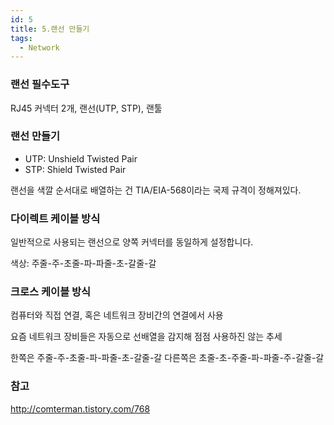 ```yaml
---
id: 5
title: 5.랜선 만들기
tags:
  - Network
---
```


### 랜선 필수도구
RJ45 커넥터 2개, 랜선(UTP, STP), 랜툴

### 랜선 만들기

* UTP: Unshield Twisted Pair
* STP: Shield Twisted Pair

랜선을 색깔 순서대로 배열하는 건 TIA/EIA-568이라는 국제 규격이 정해져있다.

### 다이렉트 케이블 방식
일반적으로 사용되는 랜선으로 양쪽 커넥터를 동일하게 설정합니다.

색상: 주줄-주-초줄-파-파줄-초-갈줄-갈

### 크로스 케이블 방식
컴퓨터와 직접 연결, 혹은 네트워크 장비간의 연결에서 사용

요즘 네트워크 장비들은 자동으로 선배열을 감지해 점점 사용하진 않는 추세

한쪽은 주줄-주-초줄-파-파줄-초-갈줄-갈
다른쪽은 초줄-초-주줄-파-파줄-주-갈줄-갈

### 참고

http://comterman.tistory.com/768